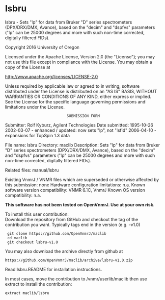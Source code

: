 # lsbru
 lsbru - Sets "lp" for data from Bruker "D" series spectrometers
 (DPX/DRX/DMX,
 Avance), based on the "decim" and "dspfvs" parameters ("lp" can
 be 25000 degrees and more with such non-time corrected, digitally
 filtered FIDs).

 Copyright 2016 University of Oregon

 Licensed under the Apache License, Version 2.0 (the "License");
 you may not use this file except in compliance with the License.
 You may obtain a copy of the License at

   http://www.apache.org/licenses/LICENSE-2.0

 Unless required by applicable law or agreed to in writing, software
 distributed under the License is distributed on an "AS IS" BASIS,
 WITHOUT WARRANTIES OR CONDITIONS OF ANY KIND, either express or implied.
 See the License for the specific language governing permissions and
 limitations under the License.

                                SUBMISSION FORM

Submitter:      Rolf Kyburz, Agilent Technologies
Date submitted: 1995-10-26
                2002-03-07 - enhanced / updated: now sets "lp", not "lsfid"
                2006-04-10 - expansions for TopSpin 1.3 data

File name:      lsbru
Directory:      maclib
Description:    Sets "lp" for data from Bruker "D" series spectrometers
                (DPX/DRX/DMX, Avance), based on the "decim" and "dspfvs"
                parameters ("lp" can be 25000 degrees and more with such
                non-time corrected, digitally filtered FIDs).

Related files:  manual/lsbru

Existing VnmrJ / VNMR files which are superseded or
otherwise affected by this submission:  none
Hardware configuration limitations:     n.a.
Known software version compatibility:   VNMR 6.1C, VnmrJ
Known OS version compatibility:         n.a.

**This software has not been tested on OpenVnmrJ. Use at your own risk.**

To install this user contribution:  
Download the repository from GitHub and checkout the tag of the contribution you want.
Typically tags end in the version (e.g. -v1.0)

     git clone https://github.com/OpenVnmrJ/maclib  
     cd maclib  
     git checkout lsbru-v1.0


You may also download the archive directly from github at

    https://github.com/OpenVnmrJ/maclib/archive/lsbru-v1.0.zip

Read lsbru.README for installation instructions.

In most cases, move the contribution to /vnmr/userlib/maclib 
then use extract to install the contribution:  

    extract maclib/lsbru